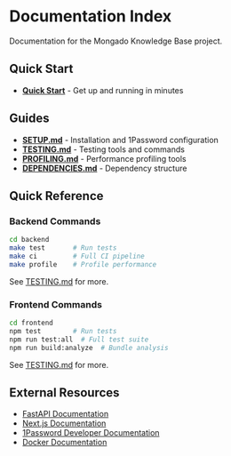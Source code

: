 # Documentation Index

Documentation for the Mongado Knowledge Base project.

## Quick Start

- **[Quick Start](../README.md)** - Get up and running in minutes

## Guides

- **[SETUP.md](SETUP.md)** - Installation and 1Password configuration
- **[TESTING.md](TESTING.md)** - Testing tools and commands
- **[PROFILING.md](PROFILING.md)** - Performance profiling tools
- **[DEPENDENCIES.md](DEPENDENCIES.md)** - Dependency structure

## Quick Reference

### Backend Commands

```bash
cd backend
make test       # Run tests
make ci         # Full CI pipeline
make profile    # Profile performance
```

See [TESTING.md](TESTING.md) for more.

### Frontend Commands

```bash
cd frontend
npm test        # Run tests
npm run test:all  # Full test suite
npm run build:analyze  # Bundle analysis
```

See [TESTING.md](TESTING.md) for more.

## External Resources

- [FastAPI Documentation](https://fastapi.tiangolo.com/)
- [Next.js Documentation](https://nextjs.org/docs)
- [1Password Developer Documentation](https://developer.1password.com/)
- [Docker Documentation](https://docs.docker.com/)
